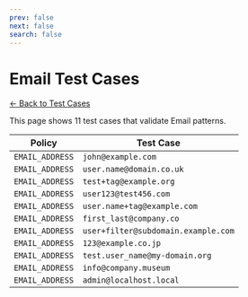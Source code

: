 ```yaml
---
prev: false
next: false
search: false
---
```


# Email Test Cases

[← Back to Test Cases](/api/test-cases)

This page shows 11 test cases that validate Email patterns.

| Policy | Test Case |
|--------|-----------|
| `EMAIL_ADDRESS` | `john@example.com` |
| `EMAIL_ADDRESS` | `user.name@domain.co.uk` |
| `EMAIL_ADDRESS` | `test+tag@example.org` |
| `EMAIL_ADDRESS` | `user123@test456.com` |
| `EMAIL_ADDRESS` | `user.name+tag@example.com` |
| `EMAIL_ADDRESS` | `first_last@company.co` |
| `EMAIL_ADDRESS` | `user+filter@subdomain.example.com` |
| `EMAIL_ADDRESS` | `123@example.co.jp` |
| `EMAIL_ADDRESS` | `test.user_name@my-domain.org` |
| `EMAIL_ADDRESS` | `info@company.museum` |
| `EMAIL_ADDRESS` | `admin@localhost.local` |
